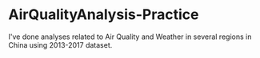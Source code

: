 # AirQualityAnalysis-Practice
I've done analyses related to Air Quality and Weather in several regions in China using 2013-2017 dataset.
